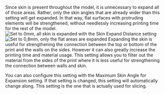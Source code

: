 Since skin is present throughout the model, it is unnecessary to expand all of those areas. Rather, only the skin angles that are already wider than this setting will get expanded. In that way, flat surfaces with protruding elements will be strengthened, without needlessly increasing printing time for the rest of the model.
![Set to 0mm, all skin is expanded with the Skin Expand Distance setting](max_skin_angle_for_expansion_90.png)
![Set to 0,8mm, only the flat areas are expanded](max_skin_angle_for_expansion_45.png)
Expanding the skin is useful for strengthening the connection between the top or bottom of the print and the walls on the sides. However it can also greatly increase the printing time and material usage. This setting allows you to filter out the material from the sides of the print where it is less useful for strengthening the connection between walls and skin.

You can also configure this setting with the Maximum Skin Angle for Expansion setting. If that setting is changed, this setting will automatically change along. This setting is the one that is actually used for slicing.